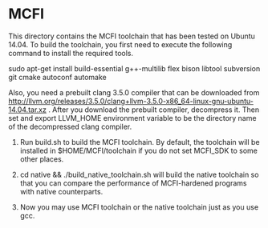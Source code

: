 MCFI
====

This directory contains the MCFI toolchain that has been tested on Ubuntu 14.04. To build the toolchain, you first need to execute the following command to install the required tools.

sudo apt-get install build-essential g++-multilib flex bison libtool subversion git cmake autoconf automake

Also, you need a prebuilt clang 3.5.0 compiler that can be downloaded from http://llvm.org/releases/3.5.0/clang+llvm-3.5.0-x86_64-linux-gnu-ubuntu-14.04.tar.xz . After you download the prebuilt compiler, decompress it. Then set and export LLVM_HOME environment variable to be the directory name of the decompressed clang compiler.

1. Run build.sh to build the MCFI toolchain. By default, the toolchain will be installed in $HOME/MCFI/toolchain if you do not set MCFI_SDK to some other places.

2. cd native && ./build_native_toolchain.sh will build the native toolchain so that you can compare the performance of MCFI-hardened programs with native counterparts.

3. Now you may use MCFI toolchain or the native toolchain just as you use gcc.
